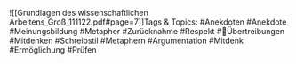 
![[Grundlagen des wissenschaftlichen Arbeitens_Groß_111122.pdf#page=7]]Tags & Topics:
   #Anekdoten
   #Anekdote
   #Meinungsbildung
   #Metapher
   #Zurücknahme
   #Respekt
   #Übertreibungen
   #Mitdenken
   #Schreibstil
   #Metaphern
   #Argumentation
   #Mitdenk
   #Ermöglichung
   #Prüfen